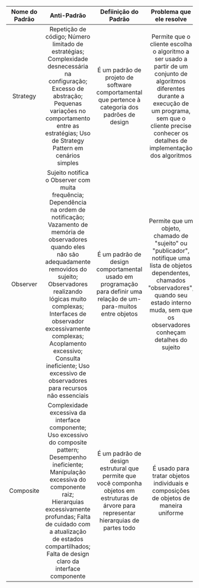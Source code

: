 Nome do Padrão | Anti-Padrão | Defiinição do Padrão | Problema que ele resolve
:---: | :---: | :---: | :---: |
Strategy | Repetição de código; Número limitado de estratégias; Complexidade desnecessária na configuração; Excesso de abstração; Pequenas variações no comportamento entre as estratégias; Uso de Strategy Pattern em cenários simples | É um padrão de projeto de software comportamental que pertence à categoria dos padrões de design | Permite que o cliente escolha o algoritmo a ser usado a partir de um conjunto de algoritmos diferentes durante a execução de um programa, sem que o cliente precise conhecer os detalhes de implementação dos algoritmos
Observer | Sujeito notifica o Observer com muita frequência; Dependência na ordem de notificação; Vazamento de memória de observadores quando eles não são adequadamente removidos do sujeito; Observadores realizando lógicas muito complexas; Interfaces de observador excessivamente complexas; Acoplamento excessivo; Consulta ineficiente; Uso excessivo de observadores para recursos não essenciais | É um padrão de design comportamental usado em programação para definir uma relação de um-para-muitos entre objetos | Permite que um objeto, chamado de "sujeito" ou "publicador", notifique uma lista de objetos dependentes, chamados "observadores", quando seu estado interno muda, sem que os observadores conheçam detalhes do sujeito
Composite | Complexidade excessiva da interface componente; Uso excessivo do composite pattern; Desempenho ineficiente; Manipulação excessiva do componente raiz; Hierarquias excessivamente profundas; Falta de cuidado com a atualização de estados compartilhados; Falta de design claro da interface componente | É um padrão de design estrutural que permite que você componha objetos em estruturas de árvore para representar hierarquias de partes todo | É usado para tratar objetos individuais e composições de objetos de maneira uniforme
